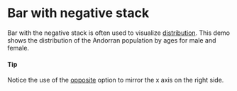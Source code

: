 # Bar with negative stack
Bar with the negative stack is often used to visualize [distribution](). This demo shows the distribution of the Andorran population by ages for male and female.

####  Tip
Notice the use of the [opposite](https://api.highcharts.com/highcharts/xAxis.opposite) option to mirror the x axis on the right side.